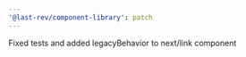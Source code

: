```yaml
---
'@last-rev/component-library': patch
---
```


Fixed tests and added legacyBehavior to next/link component
